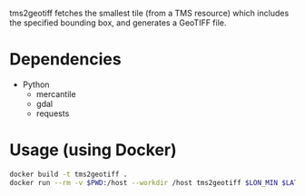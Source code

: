 tms2geotiff fetches the smallest tile (from a TMS resource) which includes the specified bounding box, and generates a GeoTIFF file.

# Dependencies

- Python
  - mercantile
  - gdal
  - requests

# Usage (using Docker)

```bash
docker build -t tms2geotiff .
docker run --rm -v $PWD:/host --workdir /host tms2geotiff $LON_MIN $LAT_MIN $LON_MAX $LAT_MAX "$URL"
```
